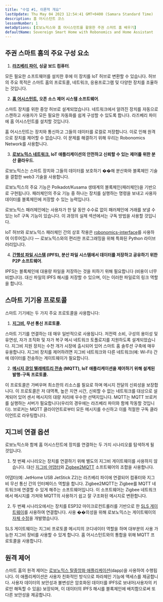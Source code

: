 ```yaml
---
title: "수업 #1, 이론적 개요"
lastUpdate: Thu May 04 2023 12:54:41 GMT+0400 (Samara Standard Time)
description: 홈 어시스턴트 코스
lessonNumber: 1
metaOptions: [로보노믹스와 홈 어시스턴트를 활용한 주권 스마트 홈 배우기]
defaultName: Sovereign Smart Home with Robonomics and Home Assistant
---
```


## 주권 스마트 홈의 주요 구성 요소 

<List>

1. **[라즈베리 파이](https://www.raspberrypi.org/), 싱글 보드 컴퓨터**.

모든 필요한 소프트웨어를 설치한 후에 이 장치를 IoT 허브로 변환할 수 있습니다. 허브의 주요 목적은 스마트 홈의 프로토콜, 네트워크, 응용프로그램 및 다양한 장치를 조율하는 것입니다.

2. **[홈 어시스턴트](https://www.home-assistant.io/), 오픈 소스 제어 시스템 소프트웨어**.

스마트 장치를 위한 중앙 허브로 설계되었습니다. 네트워크에서 알려진 장치를 자동으로 스캔하고 사용자가 모든 필요한 자동화를 쉽게 구성할 수 있도록 합니다. 라즈베리 파이에 홈 어시스턴트를 설치할 것입니다.

홈 어시스턴트는 장치와 통신하고 그들의 데이터를 로컬로 저장합니다. 이로 인해 원격으로 장치를 제어할 수 없습니다. 이 문제를 해결하기 위해 우리는 Robonomics Network를 사용합니다.

3. **[로보노믹스 네트워크](https://robonomics.network/), IoT 애플리케이션의 안전하고 신뢰할 수 있는 제어를 위한 분산 클라우드**.

로보노믹스는 스마트 장치와 그들의 데이터를 보호하기 ��해 분산화와 블록체인 기술을 결합한 web3 기술을 사용합니다.

로보노믹스의 주요 기능은 Polkadot/Kusama 생태계의 블록체인(패러체인)을 기반으로 구현됩니다. 패러체인의 주요 기능 중 하나는 장치를 실행하는 명령을 보내고 사용자 데이터를 블록체인에 저장할 수 있는 능력입니다.

로보노믹스 패러체인에는 사용자가 한 달 동안 수수료 없이 패러체인에 거래를 보낼 수 있는 IoT 구독 기능이 있습니다. 이 과정의 실제 섹션에서는 구독 방법을 사용할 것입니다.

IoT 허브와 로보노믹스 패러체인 간의 상호 작용은 [robonomics-interface](https://github.com/Multi-Agent-io/Robonomics-interface)를 사용하여 이루어집니다 — 로보노믹스와의 편리한 프로그래밍을 위해 특화된 Python 라이브러리입니다.

4. **[간행성 파일 시스템](https://ipfs.tech/) (IPFS), 분산 파일 시스템에서 데이터를 저장하고 공유하기 위한 P2P 소프트웨어**.

IPFS는 블록체인에 대용량 파일을 저장하는 것을 피하기 위해 필요합니다 (비용이 너무 비쌉니다). 대신 파일의 IPFS 해시를 저장할 수 있으며, 이는 이러한 파일로의 링크 역할을 합니다.

## 스마트 기기용 프로토콜
스마트 기기에는 두 가지 주요 프로토콜을 사용합니다:

1. **[지그비](https://csa-iot.org/all-solutions/zigbee/), 무선 통신 프로토콜.**

스마트 기기를 연결하는 데 매우 일반적으로 사용됩니다. 저전력 소비, 구성의 용이성 및 유연성, 자가 조직화 및 자가 복구 메시 네트워크 토폴로지를 지원하도록 설계되었습니다. 지그비 지원 장치는 수천 개가 시장에 출시되어 있어 스마트 홈 솔루션 구축에 매우 유용합니다. 지그비 장치를 제어하려면 지그비 네트워크와 다른 네트워크(예: Wi-Fi) 간에 데이터를 전송하는 게이트웨이가 필요합니다.

2. **[메시지 큐잉 텔레메트리 전송](https://mqtt.org/) (MQTT), IoT 애플리케이션을 제어하기 위해 설계된 발행-구독 프로토콜.**

이 프로토콜은 가벼우며 최소한의 리소스를 필요로 하며 메시지 전달의 신뢰성을 보장합니다. 이 프로토콜은 저 대역폭, 높은 지연 시간, 신뢰할 수 없는 네트워크를 대상으로 설계되어 있어 센서 메시지의 대량 처리에 우수한 선택지입니다. MQTT는 MQTT 브로커를 실행하는 서버가 필요합니다(우리의 경우에는 라즈베리 파이와 함께 작동할 것입니다). 브로커는 MQTT 클라이언트로부터 모든 메시지를 수신하고 이를 적절한 구독 클라이언트로 라우팅합니다.

## 지그비 연결 옵션
로보노믹스와 함께 홈 어시스턴트에 장치를 연결하는 두 가지 시나리오를 탐색하게 될 것입니다.

1. 첫 번째 시나리오는 장치를 연결하기 위해 별도의 지그비 게이트웨이를 사용하지 않습니다. 대신 [지그비 어댑터](https://www.zigbee2mqtt.io/guide/adapters/)와 [Zigbee2MQTT](https://www.zigbee2mqtt.io/guide/adapters/) 소프트웨어의 조합을 사용합니다.

<LessonImages figure figureCaption="Architectural scheme of the scenario with Zigbee adapter" src="smart-house-course/lesson-1-1.png" alt="Architectural scheme of the scenario with Zigbee adapter"/>

어댑터(예: JetHome USB JetStick Z2)는 라즈베리 파이에 연결되어 컴퓨터와 지그비 무선 통신 간의 인터페이스 역할을 합니다. Zigbee2MQTT는 Zigbee를 MQTT 네트워크에 연결할 수 있게 해주는 소프트웨어입니다. 이 소프트웨어는 Zigbee 네트워크에서 메시지를 가져와 MQTT의 사용하기 쉽고 잘 구조화된 메시지로 변환합니다.

2. 두 번째 시나리오에서는 장치를 ESP32 마이크로컨트롤러를 기반으로 한 [SLS 게이트웨이](https://github.com/slsys/Gateway)를 사용하여 연결합니다. 사용 ��의성을 위해 로보노믹스는 게이트웨이의 [자체 수정](https://oshwlab.com/ludovich88/robonomics_sls_gateway_v01)을 개발했습니다.

<LessonImages figure figureCaption="Architectural scheme of the scenario with SLS Gateway" src="smart-house-course/lesson-1-2.png" alt="Architectural scheme of the scenario with SLS Gateway"/>

SLS 게이트웨이는 지그비 프로토콜 메시지의 코디네이터 역할을 하며 대부분의 사용 가능한 지그비 장비를 사용할 수 있게 합니다. 홈 어시스턴트와의 통합을 위해 MQTT 프로토콜을 사용합니다.

## 원격 제어

스마트 홈의 원격 제어는 [로보노믹스 탈중앙화 애플리케이션](https://dapp.robonomics.network/)(dapp)을 사용하여 수행됩니다. 이 애플리케이션은 사용자 친화적인 방식으로 파라체인 기능에 액세스를 제공합니다. 사용자 데이터의 보안성과 불변성은 암호화된 데이터를 IPFS로 보내어(사용자의 키로만 해독할 수 있음) 보장되며, 이 데이터의 IPFS 해시를 블록체인에 배치함으로써 또 다른 보안성을 제공합니다.

</List>



